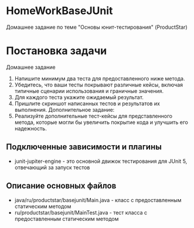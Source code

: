 # HomeWorkBaseJUnit
 Домашнее задание по теме "Основы юнит-тестирования" (ProductStar)

# Постановка задачи
Домашнее задание
1. Напишите минимум два теста для предоставленного ниже метода.
2. Убедитесь, что ваши тесты покрывают различные кейсы, включая типичные сценарии использования и граничные значения.
3. Для каждого теста укажите ожидаемый результат.
4. Пришлите скриншот написанных тестов и результатов их выполнения.
Дополнительное задание:
5. Реализуйте дополнительные тест-кейсы для представленного метода, которые могли бы увеличить покрытие кода и улучшить его надежность.

## Подключенные зависимости и плагины
- junit-jupiter-engine - это основной движок тестирования для JUnit 5, отвечающий за запуск тестов
## Описание основных файлов
- java/ru/productstar/basejunit/Main.java - класс с предоставленным статическим методом
- ru/productstar/basejunit/MainTest.java - тест класса  с предоставленным статическим методом
